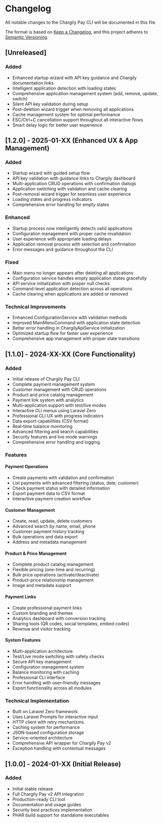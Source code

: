 # Changelog

All notable changes to the Chargily Pay CLI will be documented in this file.

The format is based on [Keep a Changelog](https://keepachangelog.com/en/1.0.0/),
and this project adheres to [Semantic Versioning](https://semver.org/spec/v2.0.0.html).

## [Unreleased]

### Added
- Enhanced startup wizard with API key guidance and Chargily documentation links
- Intelligent application detection with loading states
- Comprehensive application management system (add, remove, update, switch)
- Silent API key validation during setup
- Post-deletion wizard trigger when removing all applications
- Cache management system for optimal performance
- ESC/Ctrl+C cancellation support throughout all interactive flows
- Smart delay logic for better user experience

## [1.2.0] - 2025-01-XX (Enhanced UX & App Management)

### Added
- Startup wizard with guided setup flow
- API key validation with guidance links to Chargily dashboard
- Multi-application CRUD operations with confirmation dialogs
- Application switching with validation and cache clearing
- Post-removal wizard trigger for seamless user experience
- Loading states and progress indicators
- Comprehensive error handling for empty states

### Enhanced
- Startup process now intelligently detects valid applications
- Configuration management with proper cache invalidation
- User experience with appropriate loading delays
- Application removal process with selection and confirmation
- Error messages and guidance throughout the CLI

### Fixed
- Main menu no longer appears after deleting all applications
- Configuration service handles empty application states gracefully
- API service initialization with proper null checks
- Command-level application detection across all operations
- Cache clearing when applications are added or removed

### Technical Improvements
- Enhanced ConfigurationService with validation methods
- Improved MainMenuCommand with application state detection
- Better error handling in ChargilyApiService initialization
- Optimized startup flow for faster user experience
- Comprehensive app management with proper state transitions

## [1.1.0] - 2024-XX-XX (Core Functionality)

### Added
- Initial release of Chargily Pay CLI
- Complete payment management system
- Customer management with CRUD operations
- Product and price catalog management
- Payment link system with analytics
- Multi-application support with test/live modes
- Interactive CLI menus using Laravel Zero
- Professional CLI UX with progress indicators
- Data export capabilities (CSV format)
- Real-time balance monitoring
- Advanced filtering and search capabilities
- Security features and live mode warnings
- Comprehensive error handling and logging

### Features

#### Payment Operations
- Create payments with validation and confirmation
- List payments with advanced filtering (status, date, customer)
- Check payment status with detailed information
- Export payment data to CSV format
- Interactive payment creation workflow

#### Customer Management
- Create, read, update, delete customers
- Advanced search by name, email, phone
- Customer payment history tracking
- Bulk operations and data export
- Address and metadata management

#### Product & Price Management
- Complete product catalog management
- Flexible pricing (one-time and recurring)
- Bulk price operations (activate/deactivate)
- Product-price relationship management
- Image and metadata support

#### Payment Links
- Create professional payment links
- Custom branding and themes
- Analytics dashboard with conversion tracking
- Sharing tools (QR codes, social templates, embed codes)
- Revenue and visitor tracking

#### System Features
- Multi-application architecture
- Test/Live mode switching with safety checks
- Secure API key management
- Configuration management system
- Balance monitoring with caching
- Professional CLI interface
- Error handling with user-friendly messages
- Export functionality across all modules

### Technical Implementation
- Built on Laravel Zero framework
- Uses Laravel Prompts for interactive input
- HTTP client with retry mechanisms
- Caching system for performance
- JSON-based configuration storage
- Service-oriented architecture
- Comprehensive API wrapper for Chargily Pay v2
- Exception handling with contextual messages

## [1.0.0] - 2024-01-XX (Initial Release)

### Added
- Initial stable release
- Full Chargily Pay v2 API integration
- Production-ready CLI tool
- Documentation and usage guides
- Security best practices implementation
- PHAR build support for standalone executables
